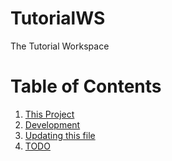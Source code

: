 # TutorialWS
The Tutorial Workspace
# Table of Contents
1. [This Project](#this-project)
2. [Development](#development)
3. [Updating this file](#readme)
4. [TODO](#todo)

